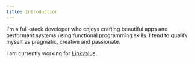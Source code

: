 ```yaml
---
title: Introduction
---
```


I'm a full-stack developer who enjoys crafting beautiful apps and performant systems using functional programming skills.
I tend to qualify myself as pragmatic, creative and passionate.

I am currently working for [Linkvalue](https://link-value.fr/fr).
